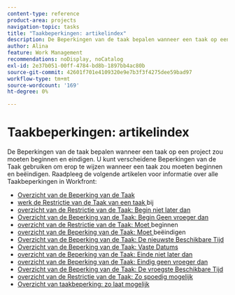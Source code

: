 ```yaml
---
content-type: reference
product-area: projects
navigation-topic: tasks
title: "Taakbeperkingen: artikelindex"
description: De Beperkingen van de taak bepalen wanneer een taak op een project zou moeten beginnen en eindigen. U kunt verscheidene Beperkingen van de Taak gebruiken om erop te wijzen wanneer een taak zou moeten beginnen en beëindigen. Raadpleeg de volgende artikelen voor meer informatie over alle Taakbeperkingen in Workfront.
author: Alina
feature: Work Management
recommendations: noDisplay, noCatalog
exl-id: 2e37b051-00ff-4784-bd8b-1897bb4ac80b
source-git-commit: 42601f701e4109320e9e7b3f3f4275dee59bad97
workflow-type: tm+mt
source-wordcount: '169'
ht-degree: 0%

---
```


# Taakbeperkingen: artikelindex

<!-- Audited: 1/2024 -->

De Beperkingen van de taak bepalen wanneer een taak op een project zou moeten beginnen en eindigen. U kunt verscheidene Beperkingen van de Taak gebruiken om erop te wijzen wanneer een taak zou moeten beginnen en beëindigen. Raadpleeg de volgende artikelen voor informatie over alle Taakbeperkingen in Workfront:

* [ Overzicht van de Beperking van de Taak ](../../../manage-work/tasks/task-constraints/task-constraint-overview.md)
* [ werk de Restrictie van de Taak van een taak ](../../../manage-work/tasks/task-constraints/update-task-constraint-of-task.md) bij
* [ overzicht van de Restrictie van de Taak: Begin niet later dan ](../../../manage-work/tasks/task-constraints/start-no-later-than.md)
* [ Overzicht van de Beperking van de Taak: Begin Geen vroeger dan ](../../../manage-work/tasks/task-constraints/start-no-earlier-than.md)
* [ overzicht van de Restrictie van de Taak: Moet ](../../../manage-work/tasks/task-constraints/must-start-on.md) beginnen
* [ overzicht van de Beperking van de Taak: Moet ](../../../manage-work/tasks/task-constraints/must-finish-on.md) beëindigen
* [ Overzicht van de Beperking van de Taak: De nieuwste Beschikbare Tijd ](../../../manage-work/tasks/task-constraints/latest-available-time.md)
* [ Overzicht van de Beperking van de Taak: Vaste Datums ](../../../manage-work/tasks/task-constraints/fixed-dates.md)
* [ overzicht van de Beperking van de Taak: Einde niet later dan ](../../../manage-work/tasks/task-constraints/finish-no-later-than.md)
* [ overzicht van de Beperking van de Taak: Eindig geen vroeger dan ](../../../manage-work/tasks/task-constraints/finish-no-earlier-than.md)
* [ Overzicht van de Beperking van de Taak: De vroegste Beschikbare Tijd ](../../../manage-work/tasks/task-constraints/earliest-available-time.md)
* [ overzicht van de Restrictie van de Taak: Zo spoedig mogelijk ](../../../manage-work/tasks/task-constraints/as-soon-as-possible.md)
* [Overzicht van taakbeperking: zo laat mogelijk](../../../manage-work/tasks/task-constraints/as-late-as-possible.md)
